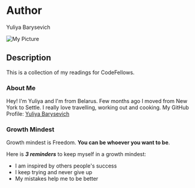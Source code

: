 # Author
Yuliya Barysevich

![My Picture](83EBE6C3-EE96-4AD7-861A-E43011B3A9E8.jpg)

## Description
This is a collection of my readings for CodeFellows.

### About Me
Hey! I'm Yuliya and I'm from Belarus. Few months ago I moved from New York to Settle.
I really love travelling, working out and cooking.
My GitHub Profile: [Yuliya Barysevich](https://github.com/YuliyaBarysevich)

### Growth Mindest 
Growth mindest is Freedom. **You can be whoever you want to be**. 

Here is **_3 reminders_** to keep myself in a growth mindest:

* I am inspired by others people's success
* I keep trying and never give up
* My mistakes help me to be better
 
